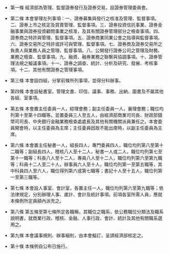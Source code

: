 * 第一條 經濟部為管理、監督證券發行及證券交易，設證券管理委員會。

* 第二條 本會掌理左列事項：一、證券募集與發行之核准及管理、監督事項。二、證券上市之核定及買賣管理、監督事項。三、證券投資信託事業、證券金融事業與證券投資顧問事業之核准，及其有關證券管理部分之檢查事項。四、證券商之特許與管理、監督事項。五、證券商業同業公會之指導與監督事項。六、證券交易所之特許或許可與管理、監督事項。七、證券商及證券交易所之負責人與業務人員之管理、監督事項。八、公開發行證券公司之管理及財務、業務之檢查、監督事項。九、融資、融券業務之聯繫與協調事項。十、證券管理法規之擬議事項。十一、證券之調查、統計、分析及研究、發展、考核事項。十二、其他有關證券之管理事項。

* 第三條 本會設四組，分掌前條所列事項，並得分科辦事。

* 第四條 本會設秘書室，管理文書、印信、議事、事務、出納、圖書及不屬其他各組、室事項。

* 第五條 本會置主任委員一人，綜理會務；副主任委員一人，襄理會務；職位均列第十至第十四職等。並置委員三人至五人，由經濟部商業司司長、財政部錢幣司司長、中央銀行金融業務檢查處處長及其他有關機關派員兼任之。本會委員開會時，以主任委員為主席；主任委員因故不能出席時，以副主任委員為主席。

* 第六條 本會置主任秘書一人，組長四人，專門委員四人，職位均列第八至第十二職等；副組長四人，稽核八人至十二人，秘書一人或二人，職位均列第七至第十一職等；科長八人至十二人，專員八人至十二人，職位均列第六至第九職等；科員十二人至二十人，辦事員六人至十人，職位均列第一至第五職等，其中科員四人至六人，職位得列第六或第七職等；書記十人至十五人，職位列第一至第三職等。

* 第七條 本會設人事室、會計室，各置主任一人，職位均列第六至第九職等；依法律規定，分別辦理人事、歲計、會計及統計事項。前項各室所需人員，應就本條例所定員額內派充之。

* 第八條 第五條至第七條所定各職稱，其職位之職系，依公務職位分類法及職系說明書，就商業行政、稽核、金融、人事行政、會計、統計及其他有關職系選用之。

* 第九條 本會議事規則、辦事細則，由本會擬訂，呈請經濟部核定之。

* 第十條 本條例自公布日施行。

